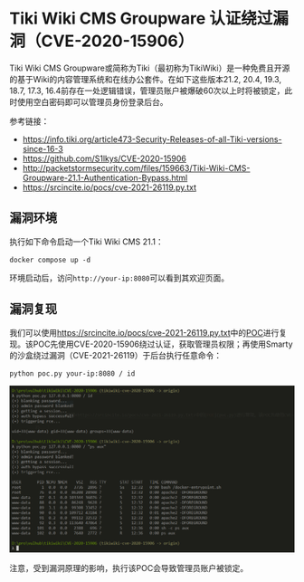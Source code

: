 # Tiki Wiki CMS Groupware 认证绕过漏洞（CVE-2020-15906）

Tiki Wiki CMS Groupware或简称为Tiki（最初称为TikiWiki）是一种免费且开源的基于Wiki的内容管理系统和在线办公套件。在如下这些版本21.2, 20.4, 19.3, 18.7, 17.3, 16.4前存在一处逻辑错误，管理员账户被爆破60次以上时将被锁定，此时使用空白密码即可以管理员身份登录后台。

参考链接：

- https://info.tiki.org/article473-Security-Releases-of-all-Tiki-versions-since-16-3
- https://github.com/S1lkys/CVE-2020-15906
- http://packetstormsecurity.com/files/159663/Tiki-Wiki-CMS-Groupware-21.1-Authentication-Bypass.html
- https://srcincite.io/pocs/cve-2021-26119.py.txt

## 漏洞环境

执行如下命令启动一个Tiki Wiki CMS 21.1：

```
docker compose up -d
```

环境启动后，访问`http://your-ip:8080`可以看到其欢迎页面。

## 漏洞复现

我们可以使用<https://srcincite.io/pocs/cve-2021-26119.py.txt>中的[POC](poc.py)进行复现。该POC先使用CVE-2020-15906绕过认证，获取管理员权限；再使用Smarty的沙盒绕过漏洞（CVE-2021-26119）于后台执行任意命令：

```shell
python poc.py your-ip:8080 / id
```

![](1.png)

注意，受到漏洞原理的影响，执行该POC会导致管理员账户被锁定。
